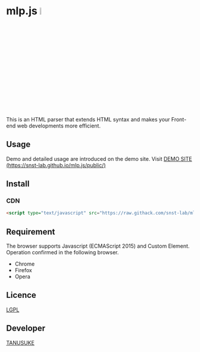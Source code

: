 mlp.js
<a href="https://snst-lab.github.io/mlp.js/public/"><img src="https://snst-lab.github.io/mlp.js/public/img/melonpan.gif" width="7%"></a>
====
This is an HTML parser that extends HTML syntax and makes your Front-end web developments more efficient.  
 
 
## Usage
Demo and detailed usage are introduced on the demo site.
Visit [DEMO SITE (https://snst-lab.github.io/mlp.js/public/)](https://snst-lab.github.io/mlp.js/public/) 
 

## Install
### CDN
```html
<script type="text/javascript" src="https://raw.githack.com/snst-lab/mlp.js/master/src/mlp.js"></script>
```
 

## Requirement
The browser supports Javascript (ECMAScript 2015) and Custom Element. 
Operation confirmed in the following browser.
- Chrome
- Firefox
- Opera
 

## Licence
[LGPL](https://www.gnu.org/licenses/lgpl-3.0.html) 


## Developer
[TANUSUKE](https://github.com/snst-lab)  

